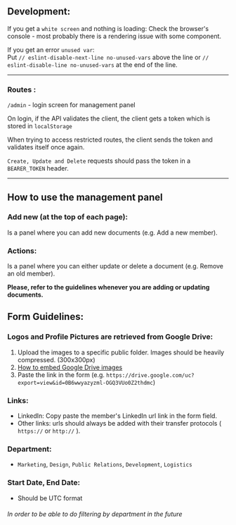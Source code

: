 ## <strong> Development</strong>:

If you get a `white screen` and nothing is loading:
Check the browser's console - most probably there is a rendering issue with some component.

If you get an error `unused var`:  
Put `// eslint-disable-next-line no-unused-vars` above the line or `// eslint-disable-line no-unused-vars` at the end of the line.

---

### <strong> Routes </strong>:

`/admin` - login screen for management panel

On login, if the API validates the client, the client gets a token which is stored in `localStorage`

When trying to access restricted routes, the client sends the token and validates itself once again.

`Create, Update and Delete` requests should pass the token in a `BEARER_TOKEN` header.

---

## <strong>How to use the management panel</strong>

### Add new (at the top of each page):

Is a panel where you can add new documents (e.g. Add a new member).

### Actions:

Is a panel where you can either update or delete a document (e.g. Remove an old member).

<strong>Please, refer to the guidelines whenever you are adding or updating documents.</strong>

## Form Guidelines:

### Logos and Profile Pictures are retrieved from Google Drive:

1. Upload the images to a specific public folder. Images should be heavily compressed. (300x300px)
2. [How to embed Google Drive images](https://stackoverflow.com/questions/15557392/how-do-i-display-images-from-google-drive-on-a-website)
3. Paste the link in the form (e.g. `https://drive.google.com/uc?export=view&id=0B6wwyazyzml-OGQ3VUo0Z2thdmc`)

### Links:

- LinkedIn: Copy paste the member's LinkedIn url link in the form field.
- Other links: urls should always be added with their transfer protocols ( `https://` or `http://` ).

### Department:

- `Marketing`, `Design`, `Public Relations`, `Development`, `Logistics`

### Start Date, End Date:

- Should be UTC format

###### In order to be able to do filtering by department in the future
